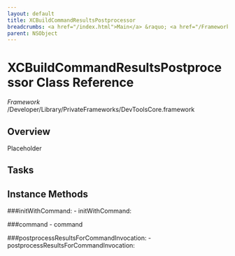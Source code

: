 ```yaml
---
layout: default
title: XCBuildCommandResultsPostprocessor
breadcrumbs: <a href="/index.html">Main</a> &raquo; <a href="/Frameworks.html">Framework</a> &raquo; <a href="/Frameworks/DevToolsCore.html">DevToolsCore</a> &raquo; XCBuildCommandResultsPostprocessor
parent: NSObject 
---
```

# XCBuildCommandResultsPostprocessor Class Reference

*Framework* /Developer/Library/PrivateFrameworks/DevToolsCore.framework

## Overview

Placeholder

## Tasks

## Instance Methods

<a name="-initWithCommand:"></a>
###initWithCommand:
    - initWithCommand:

<a name="-command"></a>
###command
    - command

<a name="-postprocessResultsForCommandInvocation:"></a>
###postprocessResultsForCommandInvocation:
    - postprocessResultsForCommandInvocation:

